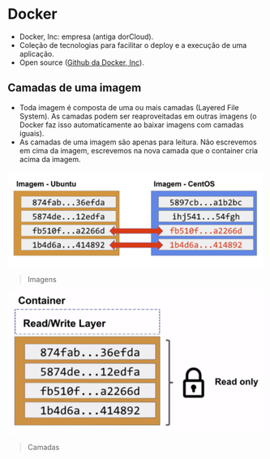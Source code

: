 # Docker
- Docker, Inc: empresa (antiga dorCloud).
- Coleção de tecnologias para facilitar o deploy e a execução de uma aplicação.
- Open source ([Github da Docker, Inc](https://github.com/docker)).

## Camadas de uma imagem
- Toda imagem é composta de uma ou mais camadas (Layered File System). As camadas podem ser reaproveitadas em outras imagens (o Docker faz isso automaticamente ao baixar imagens com camadas iguais).
- As camadas de uma imagem são apenas para leitura. Não escrevemos em cima da imagem, escrevemos na nova camada que o container cria acima da imagem.

![Imagens](./images/layers.png)
> Imagens

![Camadas](./images/read-write.png)
> Camadas

